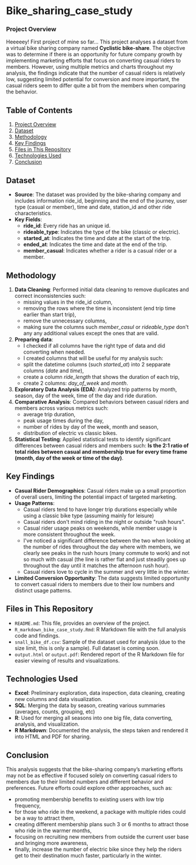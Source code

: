 # Bike_sharing_case_study
### Project Overview
Heeeeey! First project of mine so far...
This project analyses a dataset from a virtual bike sharing company named **Cyclistic bike-share**.
The objective was to determine if there is an opportunity for future company growth by implementing marketing efforts that focus on converting casual riders to members. 
However, using multiple metrics and charts throughout my analysis, the findings indicate that the number of casual riders is relatively low, suggesting limited potential for conversion and more important, the casual riders seem to differ quite a bit from the members when comparing the behavior.
  
## Table of Contents
1. [Project Overview](#project-overview)
2. [Dataset](#dataset)
3. [Methodology](#methodology)
4. [Key Findings](#key-findings)
5. [Files in This Repository](#files-in-this-repository)
6. [Technologies Used](#technologies-used)
7. [Conclusion](#conclusion)
   
## Dataset
- **Source**: The dataset was provided by the bike-sharing company and includes information ride_id, beginning and the end of the journey, user type (casual or member), time and date, station_id and other ride characteristics.
- **Key Fields**:
  - **ride_id**: Every ride has an unique id.
  - **rideable_type**: Indicates the type of the bike (classic or electric).
  - **started_at**: Indicates the time and date at the start of the trip.
  - **ended_at**: Indicates the time and date at the end of the trip.
  - **member_casual**: Indicates whether a rider is a casual rider or a member.

## Methodology
1. **Data Cleaning**: Performed initial data cleaning to remove duplicates and correct inconsistencies such:
   - missing values in the ride_id column,
   - removing the rows where the time is inconsistent (end trip time earlier than start trip),
   - remove the unnecessary columns,
   - making sure the columns such *member_casul* or *rideable_type* don't any any additional values except the ones that are valid.
2. **Preparing data**:
   * I checked if all columns have the right type of data and did converting when needed.
   * I created columns that will be useful for my analysis such:
   - split the datetime columns (such *started_at*) into 2 sepparate columns (*date* and *time*),
   - create a column *ride_length* that shows the duration of each trip,
   - create 2 columns: *day_of_week* and *month*.    
3. **Exploratory Data Analysis (EDA)**: Analyzed trip patterns by month, season, day of the week, time of the day and ride duration.
4. **Comparative Analysis**: Compared behaviors between casual riders and members across various metrics such:
   - average trip duration,
   - peak usage times during the day,
   - number of rides by day of the week, month and season,
   - distribution of electric vs classic bikes.
6. **Statistical Testing**: Applied statistical tests to identify significant differences between casual riders and members such:
   **Is the 2:1 ratio of total rides between casual and membership true for every time frame (month, day of the week or time of the day)**.

## Key Findings
- **Casual Rider Demographics**: Casual riders make up a small proportion of overall users, limiting the potential impact of targeted marketing.
- **Usage Patterns**:
  - Casual riders tend to have longer trip durations especially while using a classic bike type (assuming mainly for leisure)
  - Casual riders don't mind riding in the night or outside "rush hours".
  - Casual rider usage peaks on weekends, while member usage is more consistent throughout the week.
  - I've noticed a significant difference between the two when looking at the number of rides throughout the day where with members, we clearly see peaks in the rush hours (many commute to work) and not so much with casual (the line is rather flat and just steadily goes up throughout the day until it matches the afternoon rush hour).
  - Casual riders love to cycle in the summer and very little in the winter.
- **Limited Conversion Opportunity**: The data suggests limited opportunity to convert casual riders to members due to their low numbers and distinct usage patterns.

## Files in This Repository
- `README.md`: This file, provides an overview of the project.
- `R_markdown_bike_case_study.Rmd`: R Markdown file with the full analysis code and findings.
- `snall_bike_df.csv`: Sample of the dataset used for analysis (due to the size limit, this is only a sample). Full dataset is coming soon.
- `output.html` or `output.pdf`: Rendered report of the R Markdown file for easier viewing of results and visualizations.

## Technologies Used
- **Excel**: Preliminary exploration, data inspection, data cleaning, creating new columns and data visualization.
- **SQL**: Merging the data by season, creating various summaries (averages, counts, grouping, etc)
- **R**: Used for merging all seasons into one big file, data converting, analysis, and visualization.
- **R Markdown**: Documented the analysis, the steps taken and rendered it into HTML and PDF for sharing.

## Conclusion
This analysis suggests that the bike-sharing company’s marketing efforts may not be as effective if focused solely on converting casual riders to members due to their limited numbers and different behavior and preferences. 
Future efforts could explore other approaches, such as:
- promoting membership benefits to existing users with low trip frequency,
- for those who ride in the weekend, a package with multiple rides could be a way to attract them,
- creating different membership plans such 3 or 6 months to attract those who ride in the warmer months,
- focusing on recruiting new members from outside the current user base and bringing more awareness,
- finally, increase the number of electric bike since they help the riders get to their destination much faster, particularly in the winter.

